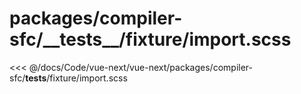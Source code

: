 # packages/compiler-sfc/\_\_tests\_\_/fixture/import.scss

<<< @/docs/Code/vue-next/vue-next/packages/compiler-sfc/__tests__/fixture/import.scss
